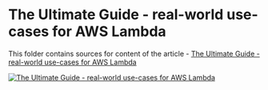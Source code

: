 # The Ultimate Guide - real-world use-cases for AWS Lambda

This folder contains sources for content of the article - [The Ultimate Guide - real-world use-cases for AWS Lambda](https://hands-on.cloud/the-ultimate-guide-real-world-use-cases-for-aws-lambda/)

[![The Ultimate Guide - real-world use-cases for AWS Lambda](https://hands-on.cloud/the-ultimate-guide-real-world-use-cases-for-aws-lambda/The-Ultimate-Guide-real-world-use-cases-for-AWS-Lambda.png)](https://hands-on.cloud/the-ultimate-guide-real-world-use-cases-for-aws-lambda/)
